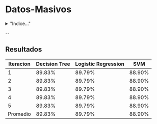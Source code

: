 # Datos-Masivos

<details>
<summary>"Indice..."</summary>

- [Introduccion](#introduccion)
- [Marco teórico](#marco-teorico)
  * [SVM](#support-vector-machine) 
  * [Decision Tree](#decision-tree)
  * [Logistic Regression](#multilayer-perceptron)
- [Implementación](#implementacion)
- [Resultados](#resultados)
- [Conclusiones](#conclusiones)
- [Referencias](#referencias)
  
</details>

--

## Resultados

Iteracion | Decision Tree| Logistic Regression| SVM
------------ | -------------| -------------| -------------
1 | 89.83% | 89.79% | 88.90%
2 | 89.83% | 89.79% | 88.90%
3 | 89.83% | 89.79% | 88.90%
4 | 89.83% | 89.79% | 88.90%
5 | 89.83% | 89.79% | 88.90%
Promedio | 89.83% | 89.79% | 88.90%
